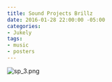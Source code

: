 ```yaml
---
title: Sound Projects Brillz
date: 2016-01-28 22:00:00 -05:00
categories:
- Jukely
tags:
- music
- posters
---
```


![sp_3.png](/uploads/sp_3.png)